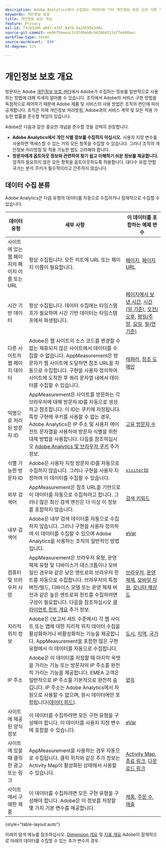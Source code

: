 ```yaml
---
description: Adobe Analytics에서 수집하는 데이터와 기타 개인정보 보호 고려 사항 개요.
keywords: 개인정보 보호
title: 개인정보 보호 개요
feature: Privacy
exl-id: 71c83106-a047-47d7-9a70-4a24595e3d0a
source-git-commit: ee0bf5beeac3c9780eb0c8420845114f7e840aec
workflow-type: tm+mt
source-wordcount: '694'
ht-degree: 12%

---
```


# 개인정보 보호 개요

방문자는 Adobe [개인정보 보호 센터](https://www.adobe.com/kr/privacy.html)에서 Adobe가 수집하는 정보를 일반적으로 사용하는 방법에 대해 자세히 알아볼 수 있습니다. 조직에서 Adobe의 서비스 구현 방법을 독점적으로 제어하기 때문에 Adobe 제품 및 서비스의 사용 방법은 조직의 판단에 따라 공개합니다. 조직은 자체 개인정보 처리방침, Adobe과의 서비스 계약 및 모든 적용 가능한 법률을 준수할 책임이 있습니다.

Adobe은 다음과 같은 중요한 개념을 준수할 것을 강력히 권장합니다.

* **Adobe Analytics에서 개인 식별 정보를 수집하지 마십시오.** 사용자 지정 변수를 사용하면 액세스할 수 있는 거의 모든 항목을 수집할 수 있습니다. 그러나 조직의 개인정보 처리방침 및 적용 가능한 법도 고려해야 합니다.
* **방문자에게 옵트아웃 정보와 관련하여 찾기 쉽고 이해하기 쉬운 정보를 제공합니다.** 엄격히 필요하지 않은 모든 항목을 옵트아웃하도록 허용합니다. 대다수 유럽 연합 국가는 분석 쿠키가 필수적이라고 간주하지 않습니다.

## 데이터 수집 분류

Adobe Analytics은 다음 유형의 데이터를 자동으로 수집하거나 잠재적으로 수집할 수 있습니다.

| 데이터 유형 | 세부 사항 | 이 데이터를 포함하는 예제 변수 |
| --- | --- | --- |
| 사이트에 있는 웹 페이지의 페이지 이름 또는 URL | 항상 수집됩니다. 모든 히트에 URL 또는 페이지 이름이 필요합니다. | [페이지](../components/dimensions/page.md), [페이지 URL](../components/dimensions/page-url.md) |
| 시간 기반 데이터 | 항상 수집됩니다. 데이터 수집에는 타임스탬프가 필요하며 시간 기반 데이터는 타임스탬프에서 파생됩니다. | [페이지에서 보낸 시간](../components/dimensions/time-spent-on-page.md), [시간(일 기준)](../components/dimensions/hour-of-day.md), [오전/오후](../components/dimensions/am-pm.md), [평일/주말](../components/dimensions/weekday-weekend.md), [요일](../components/dimensions/day-of-week.md), [월(연 기준)](../components/dimensions/month-of-year.md) |
| 다른 사이트의 웹 페이지 데이터 | Adobe은 웹 사이트의 소스 코드를 변경할 수 없는 제휴되지 않은 사이트에서 데이터를 수집할 수 없습니다. AppMeasurement은 방문자가 웹 사이트에 도달하면 참조 URL을 자동으로 수집합니다. 구현을 사용자 정의하여 사이트에 도착한 후 쿼리 문자열 내에서 데이터를 수집할 수 있습니다. | [레퍼러](../components/dimensions/referrer.md), [참조 도메인](../components/dimensions/referring-domain.md) |
| 익명으로 처리된 방문자 ID | AppMeasurement은 사이트를 방문하는 각 브라우저에 대해 방문자 ID를 자동으로 생성하고 참조합니다. 이 ID는 쿠키에 저장됩니다. 특정 구현에 쿠키를 사용할 수 없는 경우, Adobe Analytics은 IP 주소 및 사용자 에이전트 문자열을 사용하여 방문자 식별을 위한 대체 방법을 사용합니다. 다음을 참조하십시오 [Adobe Analytics 및 브라우저 쿠키](cookies/cookies.md) 추가 정보. | [고유 방문자 수](../components/metrics/unique-visitors.md) |
| 식별 가능한 방문자 ID | Adobe은 사용자 지정 방문자 ID를 자동으로 수집하지 않습니다. 그러나 구현을 사용자 지정하여 이 데이터를 수집할 수 있습니다. | [`visitorID`](../implement/vars/config-vars/visitorid.md) |
| 외부 검색어 | AppMeasurement은 참조 URL을 기반으로 이 데이터를 자동으로 수집하려고 합니다. 그러나 많은 최신 검색 엔진은 더 이상 이 정보를 포함하지 않습니다. | [검색 키워드](../components/dimensions/search-keyword.md) |
| 내부 검색어 | Adobe은 내부 검색 데이터를 자동으로 수집하지 않습니다. 그러나 구현을 사용자 정의하여 이 데이터를 수집할 수 있으며 Adobe Analytics을 사용하는 조직의 일반적인 방법입니다. | [eVar](../components/dimensions/evar.md) |
| 컴퓨터 및 브라우저 사양 | AppMeasurement은 브라우저 유형, 운영 체제 유형 및 디바이스가 데스크톱이나 모바일인 경우와 같은 낮은 엔트로피 브라우저 힌트를 자동으로 수집합니다. 브라우저의 특정 버전/빌드, 디바이스 모델 또는 운영 체제 버전과 같은 높은 엔트로피 힌트를 수집하려면 구성이 필요합니다. 다음을 참조하십시오 [클라이언트 힌트 개요](client-hints.md) 추가 정보. | [브라우저](../components/dimensions/browser.md), [운영 체제](../components/dimensions/operating-systems.md), [모바일 차원](../components/dimensions/mobile-dimensions.md), [모니터 해상도](../components/dimensions/monitor-resolution.md) |
| 지리적 위치 정보 | Adobe은 (보고서 세트 수준에서) 각 웹 사이트 또는 앱에 대한 지리적 위치 데이터 수집을 활성화하거나 비활성화하는 기능을 제공합니다. AppMeasurement을 포함한 많은 구현 유형에서 이 데이터를 자동으로 수집합니다. | [도시](../components/dimensions/cities.md), [지역](../components/dimensions/regions.md), [국가](../components/dimensions/countries.md) |
| IP 주소 | Adobe은 이 데이터를 저장할 때 마지막 옥텟을 가리는 기능 또는 방문자의 IP 주소를 완전히 가리는 기능을 제공합니다. EMEA 고객은 일반적으로 IP 주소를 기본적으로 완전히 숨깁니다. IP 주소는 Adobe Analytics에서 차원으로 사용할 수 없으며, 원시 데이터에만 포함됩니다([데이터 피드](../export/analytics-data-feed/data-feed-overview.md)). | 없음 |
| 사이트에 제공된 양식 정보 | 이 데이터를 수집하려면 모든 구현 유형을 구성해야 합니다. 이 데이터를 사용자 지정 변수에 포함할 수 있습니다. | [eVar](../components/dimensions/evar.md) |
| 사이트에 있을 때 클릭한 광고 또는 링크 | AppMeasurement을 사용하는 경우 자동으로 수집됩니다. 클릭 위치와 같은 추가 정보는 Activity Map이 활성화된 상태에서 사용할 수 있습니다. | [Activity Map](../analyze/activity-map/activity-map.md), [종료 링크](../components/dimensions/exit-link.md), [다운로드 링크](../components/dimensions/download-link.md) |
| 사이트에서 구매한 제품 | 이 데이터를 수집하려면 모든 구현 유형을 구성해야 합니다. Adobe은 이 정보를 저장할 몇 가지 기본 변수를 제공합니다. | [제품](../components/dimensions/product.md), [주문 수](../components/metrics/orders.md), [매출](../components/metrics/revenue.md) |

{style="table-layout:auto"}

아래의 탐색 메뉴를 참조하십시오. [Dimension 개요](../components/dimensions/overview.md) 및 [지표 개요](../components/metrics/overview.md) Adobe이 잠재적으로 아래의 데이터를 수집할 수 있는 추가 변수의 경우.
